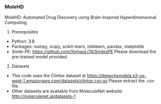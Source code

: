 ### MoleHD
MoleHD: Automated Drug Discovery using Brain-Inspired Hyperdimensional Computing

1. Prerequisites
 - Python: 3.8
 - Packages: numpy, scipy, scikit-learn, imblearn, pandas, matplotlib
 - Smile-PE: https://github.com/XinhaoLi74/SmilesPE Please download the pre-trained model provided.

2. Datasets
 - This code uses the Clintox dataset at https://deepchemdata.s3-us-west-1.amazonaws.com/datasets/clintox.csv.gz Please extract the .csv file.
 - Other datasets are available from MoleculeNet website: http://moleculenet.ai/datasets-1 
